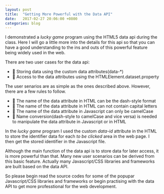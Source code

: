 ```yaml
---
layout: post
title:  "Getting More Powerful with the Data API"
date:   2017-02-27 20:06:00 +0800
categories: blog
---
```

I demonstrated a *lucky game* program using the HTML5 data api during the class. Here I will go a little more into the details for this api so that
 you can have a good understanding to the ins and outs of this powerful feature
being widely used in the web. 

There are two user cases for the data api:

* :bell: Storing data using the custom data attributes(data-*)
* :bell: Access to the data attributes using the HTMLElement.dataset.property


The user senarios are as simple as the ones described above. However, there
are a few rules to follow.

* :bell: The name of the data attribute in HTML can be the dash-style format
* :bell: The name of the data attribute in HTML can not contain capital letters
* :bell: The name of the data attribute in Javascript can only be camelCase
* :bell: Name conversion(dash-style to camelCase and vice versa) is needed to manipulate the data attribute in Javascript or in HTML

In the *lucky game* program I used the custom *data-id* attribute in the HTML
 to store the identifier data for each *to be clicked* area in the web page.
 I then get the stored identifier in the Javascript file.

Although the main function of the data api is to store data for later access, it is more powerful than that. Many new user scenarios can be derived from this basic feature. Actually many Javascript/CSS libraries and frameworks are built based on the data API.

So please begin read the source codes for some of the popupar Javascript/CSS libraries and frameworks or begin practising with the data API to get more professtional for the web development.



